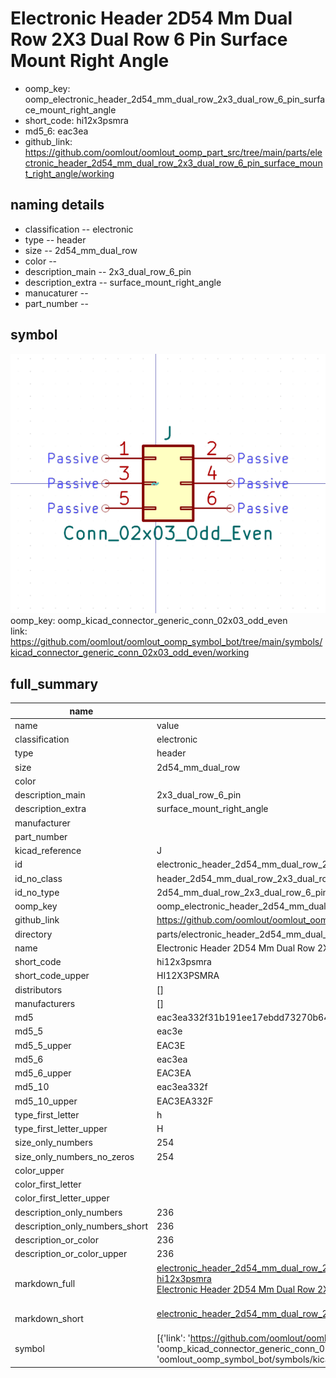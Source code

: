 # Electronic Header 2D54 Mm Dual Row 2X3 Dual Row 6 Pin Surface Mount Right Angle

  
* oomp_key: oomp_electronic_header_2d54_mm_dual_row_2x3_dual_row_6_pin_surface_mount_right_angle 
* short_code: hi12x3psmra
* md5_6: eac3ea  
* github_link: https://github.com/oomlout/oomlout_oomp_part_src/tree/main/parts/electronic_header_2d54_mm_dual_row_2x3_dual_row_6_pin_surface_mount_right_angle/working  
## naming details
* classification -- electronic
* type -- header
* size -- 2d54_mm_dual_row
* color -- 
* description_main -- 2x3_dual_row_6_pin
* description_extra -- surface_mount_right_angle
* manucaturer -- 
* part_number -- 



## symbol

![](symbol/0/working/working_600.png)  
oomp_key: oomp_kicad_connector_generic_conn_02x03_odd_even  
link: https://github.com/oomlout/oomlout_oomp_symbol_bot/tree/main/symbols/kicad_connector_generic_conn_02x03_odd_even/working  


## full_summary
| name | value | 
| --- | --- | 
| name | value | 
| classification | electronic | 
| type | header | 
| size | 2d54_mm_dual_row | 
| color |  | 
| description_main | 2x3_dual_row_6_pin | 
| description_extra | surface_mount_right_angle | 
| manufacturer |  | 
| part_number |  | 
| kicad_reference | J | 
| id | electronic_header_2d54_mm_dual_row_2x3_dual_row_6_pin_surface_mount_right_angle | 
| id_no_class | header_2d54_mm_dual_row_2x3_dual_row_6_pin_surface_mount_right_angle | 
| id_no_type | 2d54_mm_dual_row_2x3_dual_row_6_pin_surface_mount_right_angle | 
| oomp_key | oomp_electronic_header_2d54_mm_dual_row_2x3_dual_row_6_pin_surface_mount_right_angle | 
| github_link | https://github.com/oomlout/oomlout_oomp_part_src/tree/main/parts/electronic_header_2d54_mm_dual_row_2x3_dual_row_6_pin_surface_mount_right_angle/working | 
| directory | parts/electronic_header_2d54_mm_dual_row_2x3_dual_row_6_pin_surface_mount_right_angle | 
| name | Electronic Header 2D54 Mm Dual Row 2X3 Dual Row 6 Pin Surface Mount Right Angle | 
| short_code | hi12x3psmra | 
| short_code_upper | HI12X3PSMRA | 
| distributors | [] | 
| manufacturers | [] | 
| md5 | eac3ea332f31b191ee17ebdd73270b64 | 
| md5_5 | eac3e | 
| md5_5_upper | EAC3E | 
| md5_6 | eac3ea | 
| md5_6_upper | EAC3EA | 
| md5_10 | eac3ea332f | 
| md5_10_upper | EAC3EA332F | 
| type_first_letter | h | 
| type_first_letter_upper | H | 
| size_only_numbers | 254 | 
| size_only_numbers_no_zeros | 254 | 
| color_upper |  | 
| color_first_letter |  | 
| color_first_letter_upper |  | 
| description_only_numbers | 236 | 
| description_only_numbers_short | 236 | 
| description_or_color | 236 | 
| description_or_color_upper | 236 | 
| markdown_full | [electronic_header_2d54_mm_dual_row_2x3_dual_row_6_pin_surface_mount_right_angle](https://github.com/oomlout/oomlout_oomp_part_src/tree/main/parts/electronic_header_2d54_mm_dual_row_2x3_dual_row_6_pin_surface_mount_right_angle/working)<br>[hi12x3psmra](https://github.com/oomlout/oomlout_oomp_part_src/tree/main/parts/electronic_header_2d54_mm_dual_row_2x3_dual_row_6_pin_surface_mount_right_angle/working)<br>[Electronic Header 2D54 Mm Dual Row 2X3 Dual Row 6 Pin Surface Mount Right Angle](https://github.com/oomlout/oomlout_oomp_part_src/tree/main/parts/electronic_header_2d54_mm_dual_row_2x3_dual_row_6_pin_surface_mount_right_angle/working)<br><br> | 
| markdown_short | [electronic_header_2d54_mm_dual_row_2x3_dual_row_6_pin_surface_mount_right_angle](https://github.com/oomlout/oomlout_oomp_part_src/tree/main/parts/electronic_header_2d54_mm_dual_row_2x3_dual_row_6_pin_surface_mount_right_angle/working)<br><br> | 
| symbol | [{'link': 'https://github.com/oomlout/oomlout_oomp_symbol_bot/tree/main/symbols/kicad_connector_generic_conn_02x03_odd_even', 'oomp_key': 'oomp_kicad_connector_generic_conn_02x03_odd_even', 'directory': 'oomlout_oomp_symbol_bot/symbols/kicad_connector_generic_conn_02x03_odd_even//working/working.kicad_sym'}] | 
